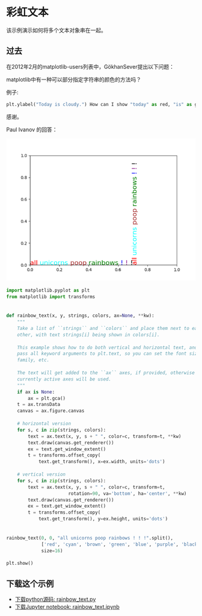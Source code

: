# 彩虹文本

该示例演示如何将多个文本对象串在一起。

## 过去

在2012年2月的matplotlib-users列表中，GökhanSever提出以下问题：

matplotlib中有一种可以部分指定字符串的颜色的方法吗？

例子:

```python
plt.ylabel("Today is cloudy.") How can I show "today" as red, "is" as green and "cloudy." as blue?
```

感谢。

Paul Ivanov 的回答：

![彩虹文本](/static/images/gallery/sphx_glr_rainbow_text_001.png)

```python
import matplotlib.pyplot as plt
from matplotlib import transforms


def rainbow_text(x, y, strings, colors, ax=None, **kw):
    """
    Take a list of ``strings`` and ``colors`` and place them next to each
    other, with text strings[i] being shown in colors[i].

    This example shows how to do both vertical and horizontal text, and will
    pass all keyword arguments to plt.text, so you can set the font size,
    family, etc.

    The text will get added to the ``ax`` axes, if provided, otherwise the
    currently active axes will be used.
    """
    if ax is None:
        ax = plt.gca()
    t = ax.transData
    canvas = ax.figure.canvas

    # horizontal version
    for s, c in zip(strings, colors):
        text = ax.text(x, y, s + " ", color=c, transform=t, **kw)
        text.draw(canvas.get_renderer())
        ex = text.get_window_extent()
        t = transforms.offset_copy(
            text.get_transform(), x=ex.width, units='dots')

    # vertical version
    for s, c in zip(strings, colors):
        text = ax.text(x, y, s + " ", color=c, transform=t,
                       rotation=90, va='bottom', ha='center', **kw)
        text.draw(canvas.get_renderer())
        ex = text.get_window_extent()
        t = transforms.offset_copy(
            text.get_transform(), y=ex.height, units='dots')


rainbow_text(0, 0, "all unicorns poop rainbows ! ! !".split(),
             ['red', 'cyan', 'brown', 'green', 'blue', 'purple', 'black'],
             size=16)

plt.show()
```

## 下载这个示例
            
- [下载python源码: rainbow_text.py](https://matplotlib.org/_downloads/rainbow_text.py)
- [下载Jupyter notebook: rainbow_text.ipynb](https://matplotlib.org/_downloads/rainbow_text.ipynb)